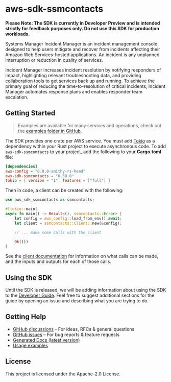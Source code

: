 # aws-sdk-ssmcontacts

**Please Note: The SDK is currently in Developer Preview and is intended strictly for
feedback purposes only. Do not use this SDK for production workloads.**

Systems Manager Incident Manager is an incident management console designed to help users mitigate and recover from incidents affecting their Amazon Web Services-hosted applications. An incident is any unplanned interruption or reduction in quality of services.

Incident Manager increases incident resolution by notifying responders of impact, highlighting relevant troubleshooting data, and providing collaboration tools to get services back up and running. To achieve the primary goal of reducing the time-to-resolution of critical incidents, Incident Manager automates response plans and enables responder team escalation.

## Getting Started

> Examples are available for many services and operations, check out the
> [examples folder in GitHub](https://github.com/awslabs/aws-sdk-rust/tree/main/examples).

The SDK provides one crate per AWS service. You must add [Tokio](https://crates.io/crates/tokio)
as a dependency within your Rust project to execute asynchronous code. To add `aws-sdk-ssmcontacts` to
your project, add the following to your **Cargo.toml** file:

```toml
[dependencies]
aws-config = "0.0.0-smithy-rs-head"
aws-sdk-ssmcontacts = "0.38.0"
tokio = { version = "1", features = ["full"] }
```

Then in code, a client can be created with the following:

```rust
use aws_sdk_ssmcontacts as ssmcontacts;

#[tokio::main]
async fn main() -> Result<(), ssmcontacts::Error> {
    let config = aws_config::load_from_env().await;
    let client = ssmcontacts::Client::new(&config);

    // ... make some calls with the client

    Ok(())
}
```

See the [client documentation](https://docs.rs/aws-sdk-ssmcontacts/latest/aws_sdk_ssmcontacts/client/struct.Client.html)
for information on what calls can be made, and the inputs and outputs for each of those calls.

## Using the SDK

Until the SDK is released, we will be adding information about using the SDK to the
[Developer Guide](https://docs.aws.amazon.com/sdk-for-rust/latest/dg/welcome.html). Feel free to suggest
additional sections for the guide by opening an issue and describing what you are trying to do.

## Getting Help

* [GitHub discussions](https://github.com/awslabs/aws-sdk-rust/discussions) - For ideas, RFCs & general questions
* [GitHub issues](https://github.com/awslabs/aws-sdk-rust/issues/new/choose) – For bug reports & feature requests
* [Generated Docs (latest version)](https://awslabs.github.io/aws-sdk-rust/)
* [Usage examples](https://github.com/awslabs/aws-sdk-rust/tree/main/examples)

## License

This project is licensed under the Apache-2.0 License.

